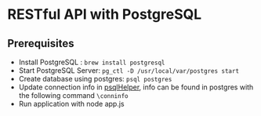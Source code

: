 # RESTful API with PostgreSQL
## Prerequisites 
* Install PostgreSQL : `brew install postgresql`
* Start PostgreSQL Server: `pg_ctl -D /usr/local/var/postgres start`
* Create database using postgres: `psql postgres`
* Update connection info in [psqlHelper](https://github.com/user/repo/blob/branch/other_file.md), info can be found in postgres with the following command `\conninfo`
* Run application with node app.js

